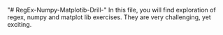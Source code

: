 "# RegEx-Numpy-Matplotib-Drill-" 
In this file, you will find exploration of regex, numpy and matplot lib exercises. They are very challenging, yet exciting.  
